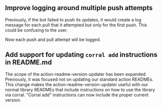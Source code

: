 ## Improve logging around multiple push attempts

Previously, if the bot failed to push its updates, it would create a log message for each pull that it attempted but only for the first push. This could be confusing to the user.

Now each push and pull attempt will be logged.

## Add support for updating `corral add` instructions in README.md

 The scope of the action-readme-version-updater has been expanded. Previously, it was focused not on updating our standard action READMEs. This change makes the action-readme-version-updater useful with our normal library READMEs that include instructions on how to use the library via corral. "Corral add" instructions can now include the proper current version.

